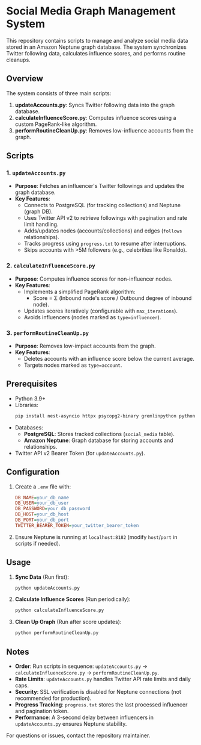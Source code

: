# Social Media Graph Management System

This repository contains scripts to manage and analyze social media data stored in an Amazon Neptune graph database. The system synchronizes Twitter following data, calculates influence scores, and performs routine cleanups.

## Overview

The system consists of three main scripts:
1. **updateAccounts.py**: Syncs Twitter following data into the graph database.
2. **calculateInfluenceScore.py**: Computes influence scores using a custom PageRank-like algorithm.
3. **performRoutineCleanUp.py**: Removes low-influence accounts from the graph.

## Scripts

### 1. `updateAccounts.py`
- **Purpose**: Fetches an influencer's Twitter followings and updates the graph database.
- **Key Features**:
  - Connects to PostgreSQL (for tracking collections) and Neptune (graph DB).
  - Uses Twitter API v2 to retrieve followings with pagination and rate limit handling.
  - Adds/updates nodes (accounts/collections) and edges (`follows` relationships).
  - Tracks progress using `progress.txt` to resume after interruptions.
  - Skips accounts with >5M followers (e.g., celebrities like Ronaldo).

### 2. `calculateInfluenceScore.py`
- **Purpose**: Computes influence scores for non-influencer nodes.
- **Key Features**:
  - Implements a simplified PageRank algorithm:
    - Score = Σ (Inbound node's score / Outbound degree of inbound node).
  - Updates scores iteratively (configurable with `max_iterations`).
  - Avoids influencers (nodes marked as `type=influencer`).

### 3. `performRoutineCleanUp.py`
- **Purpose**: Removes low-impact accounts from the graph.
- **Key Features**:
  - Deletes accounts with an influence score below the current average.
  - Targets nodes marked as `type=account`.

## Prerequisites
- Python 3.9+
- Libraries:  
  ```bash
  pip install nest-asyncio httpx psycopg2-binary gremlinpython python-dotenv
  ```
- Databases:
  - **PostgreSQL**: Stores tracked collections (`social_media` table).
  - **Amazon Neptune**: Graph database for storing accounts and relationships.
- Twitter API v2 Bearer Token (for `updateAccounts.py`).

## Configuration
1. Create a `.env` file with:
   ```ini
   DB_NAME=your_db_name
   DB_USER=your_db_user
   DB_PASSWORD=your_db_password
   DB_HOST=your_db_host
   DB_PORT=your_db_port
   TWITTER_BEARER_TOKEN=your_twitter_bearer_token
   ```
2. Ensure Neptune is running at `localhost:8182` (modify `host`/`port` in scripts if needed).

## Usage
1. **Sync Data** (Run first):
   ```bash
   python updateAccounts.py
   ```
2. **Calculate Influence Scores** (Run periodically):
   ```bash
   python calculateInfluenceScore.py
   ```
3. **Clean Up Graph** (Run after score updates):
   ```bash
   python performRoutineCleanUp.py
   ```

## Notes
- **Order**: Run scripts in sequence: `updateAccounts.py` → `calculateInfluenceScore.py` → `performRoutineCleanUp.py`.
- **Rate Limits**: `updateAccounts.py` handles Twitter API rate limits and daily caps.
- **Security**: SSL verification is disabled for Neptune connections (not recommended for production).
- **Progress Tracking**: `progress.txt` stores the last processed influencer and pagination token.
- **Performance**: A 3-second delay between influencers in `updateAccounts.py` ensures Neptune stability.

For questions or issues, contact the repository maintainer.
